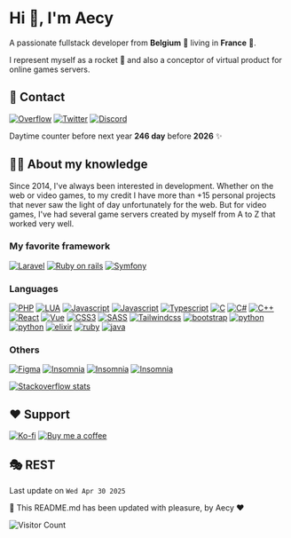 # Hi 👋, I'm Aecy
A passionate fullstack developer from **Belgium** 🍻 living in **France** 🥖.

I represent myself as a rocket 🚀 and also a conceptor of virtual product for online games servers.

## 📑 Contact
[![Overflow](https://img.shields.io/badge/Stackoverflow-F58025?style=for-the-badge&logo=stackoverflow&logoColor=white)](https://stackoverflow.com/users/15290194)
[![Twitter](https://img.shields.io/badge/Twitter-1D9BF0?style=for-the-badge&logo=twitter&logoColor=white)](https://twitter.com/aecyMV)
[![Discord](https://img.shields.io/badge/Discord-5865F2?style=for-the-badge&logo=discord&logoColor=white)](https://discordapp.com/channels/@me/258295794996609024)

Daytime counter before next year **246 day** before **2026** ✨

## 👨‍🎓 About my knowledge

Since 2014, I've always been interested in development.
Whether on the web or video games, to my credit I have more than +15 personal projects that never saw the light of day unfortunately for the web.
But for video games, I've had several game servers created by myself from A to Z that worked very well.

### My favorite framework
[![Laravel](https://img.shields.io/badge/Laravel-FF2D20?style=for-the-badge&logo=laravel&logoColor=white)](https://laravel.com/)
[![Ruby on rails](https://img.shields.io/badge/Ruby%20on%20rails-CC0000?style=for-the-badge&logo=rubyonrails&logoColor=white)](https://rubyonrails.org/)
[![Symfony](https://img.shields.io/badge/Symfony-000000?style=for-the-badge&logo=symfony&logoColor=white)](https://symfony.com/)

### Languages
[![PHP](https://img.shields.io/badge/PHP-777BB4?style=for-the-badge&logo=php&logoColor=white)](https://google.com)
[![LUA](https://img.shields.io/badge/LUA-2C2D72?style=for-the-badge&logo=lua&logoColor=white)](https://google.com)
[![Javascript](https://img.shields.io/badge/Javascript-F7DF1E?style=for-the-badge&logo=javascript&logoColor=white)](https://google.com)
[![Javascript](https://img.shields.io/badge/Javascript-F7DF1E?style=for-the-badge&logo=javascript&logoColor=white)](https://google.com)
[![Typescript](https://img.shields.io/badge/Typescript-3178C6?style=for-the-badge&logo=typescript&logoColor=white)](https://google.com)
[![C](https://img.shields.io/badge/c-A8B9CC?style=for-the-badge&logo=c&logoColor=white)](https://google.com)
[![C#](https://img.shields.io/badge/c%23-239120?style=for-the-badge&logo=csharp&logoColor=white)](https://google.com)
[![C++](https://img.shields.io/badge/c++-00599C?style=for-the-badge&logo=cplusplus&logoColor=white)](https://google.com)
[![React](https://img.shields.io/badge/react-61DAFB?style=for-the-badge&logo=react&logoColor=white)](https://google.com)
[![Vue](https://img.shields.io/badge/vue-4FC08D?style=for-the-badge&logo=vuedotjs&logoColor=white)](https://google.com)
[![CSS3](https://img.shields.io/badge/css3-1572B6?style=for-the-badge&logo=css3&logoColor=white)](https://google.com)
[![SASS](https://img.shields.io/badge/sass-CC6699?style=for-the-badge&logo=sass&logoColor=white)](https://google.com)
[![Tailwindcss](https://img.shields.io/badge/tailwindcss-06B6D4?style=for-the-badge&logo=tailwindcss&logoColor=white)](https://google.com)
[![bootstrap](https://img.shields.io/badge/bootstrap-7952B3?style=for-the-badge&logo=bootstrap&logoColor=white)](https://google.com)
[![python](https://img.shields.io/badge/node.js-339933?style=for-the-badge&logo=nodedotjs&logoColor=white)](https://google.com)
[![python](https://img.shields.io/badge/python-3776AB?style=for-the-badge&logo=python&logoColor=white)](https://google.com)
[![elixir](https://img.shields.io/badge/elixir-4B275F?style=for-the-badge&logo=elixir&logoColor=white)](https://google.com)
[![ruby](https://img.shields.io/badge/ruby-CC342D?style=for-the-badge&logo=ruby&logoColor=white)](https://google.com)
[![java](https://img.shields.io/badge/java-ED8B00?style=for-the-badge&logo=java&logoColor=white)](https://google.com)

### Others
[![Figma](https://img.shields.io/badge/Figma-F24E1E?style=for-the-badge&logo=figma&logoColor=white)](https://www.figma.com/)
[![Insomnia](https://img.shields.io/badge/Insomnia-4000BF?style=for-the-badge&logo=insomnia&logoColor=white)](https://insomnia.rest/download)
[![Insomnia](https://img.shields.io/badge/Laragon-0E83CD?style=for-the-badge&logo=laragon&logoColor=white)](https://laragon.org/)
[![Insomnia](https://img.shields.io/badge/JetBrains-000000?style=for-the-badge&logo=jetbrains&logoColor=white)](https://www.jetbrains.com/)

[![Stackoverflow stats](https://stackoverflow-badge.herokuapp.com/api/StackOverflowBadge/15290194)](https://stackoverflow.com/users/15290194)

## ❤️ Support
[![Ko-fi](https://img.shields.io/badge/Ko--fi-F16061?style=for-the-badge&logo=ko-fi&logoColor=white)](https://ko-fi.com/aecym)
[![Buy me a coffee](https://img.shields.io/badge/Buy%20me%20coffee-FFDD00?style=for-the-badge&logo=Buy%20Me%20A%20Coffee&logoColor=white)](https://www.buymeacoffee.com/aecy)

## 🎭 REST
Last update on `Wed Apr 30 2025`

🤖 This README.md has been updated with pleasure, by Aecy ❤️

![Visitor Count](https://profile-counter.glitch.me/Aecy/count.svg)
